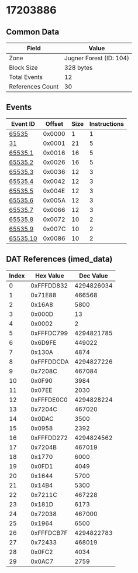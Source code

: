 # 17203886

## Common Data

| Field            | Value                   |
|------------------|-------------------------|
| Zone             | Jugner Forest (ID: 104) |
| Block Size       | 328 bytes               |
| Total Events     | 12                      |
| References Count | 30                      |

## Events

| Event ID                  | Offset   |   Size |   Instructions |
|---------------------------|----------|--------|----------------|
| [65535](./65535.md)       | 0x0000   |      1 |              1 |
| [31](./31.md)             | 0x0001   |     21 |              5 |
| [65535.1](./65535.1.md)   | 0x0016   |     16 |              5 |
| [65535.2](./65535.2.md)   | 0x0026   |     16 |              5 |
| [65535.3](./65535.3.md)   | 0x0036   |     12 |              3 |
| [65535.4](./65535.4.md)   | 0x0042   |     12 |              3 |
| [65535.5](./65535.5.md)   | 0x004E   |     12 |              3 |
| [65535.6](./65535.6.md)   | 0x005A   |     12 |              3 |
| [65535.7](./65535.7.md)   | 0x0066   |     12 |              3 |
| [65535.8](./65535.8.md)   | 0x0072   |     10 |              2 |
| [65535.9](./65535.9.md)   | 0x007C   |     10 |              2 |
| [65535.10](./65535.10.md) | 0x0086   |     10 |              2 |

## DAT References (imed_data)

|   Index | Hex Value   |   Dec Value |
|---------|-------------|-------------|
|       0 | 0xFFFDD832  |  4294826034 |
|       1 | 0x71E88     |      466568 |
|       2 | 0x16A8      |        5800 |
|       3 | 0x000D      |          13 |
|       4 | 0x0002      |           2 |
|       5 | 0xFFFDC799  |  4294821785 |
|       6 | 0x6D9FE     |      449022 |
|       7 | 0x130A      |        4874 |
|       8 | 0xFFFDDCDA  |  4294827226 |
|       9 | 0x7208C     |      467084 |
|      10 | 0x0F90      |        3984 |
|      11 | 0x07EE      |        2030 |
|      12 | 0xFFFDE0C0  |  4294828224 |
|      13 | 0x7204C     |      467020 |
|      14 | 0x0DAC      |        3500 |
|      15 | 0x0958      |        2392 |
|      16 | 0xFFFDD272  |  4294824562 |
|      17 | 0x7204B     |      467019 |
|      18 | 0x1770      |        6000 |
|      19 | 0x0FD1      |        4049 |
|      20 | 0x1644      |        5700 |
|      21 | 0x14B4      |        5300 |
|      22 | 0x7211C     |      467228 |
|      23 | 0x181D      |        6173 |
|      24 | 0x72038     |      467000 |
|      25 | 0x1964      |        6500 |
|      26 | 0xFFFDCB7F  |  4294822783 |
|      27 | 0x72433     |      468019 |
|      28 | 0x0FC2      |        4034 |
|      29 | 0x0AC7      |        2759 |
